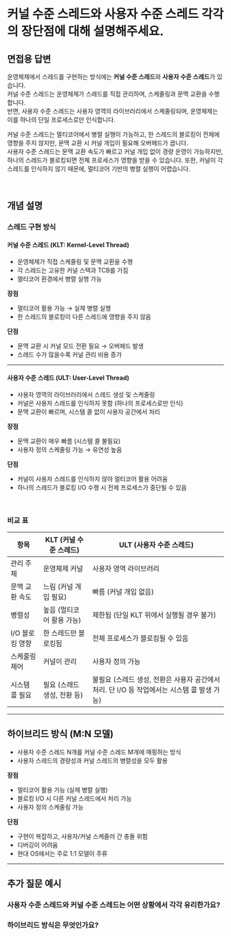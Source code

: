 # 커널 수준 스레드와 사용자 수준 스레드 각각의 장단점에 대해 설명해주세요.

## 면접용 답변

운영체제에서 스레드를 구현하는 방식에는 **커널 수준 스레드**와 **사용자 수준 스레드**가 있습니다.  
커널 수준 스레드는 운영체제가 스레드를 직접 관리하며, 스케줄링과 문맥 교환을 수행합니다.  
반면, 사용자 수준 스레드는 사용자 영역의 라이브러리에서 스케줄링되며, 운영체제는 이를 하나의 단일 프로세스로만 인식합니다.

커널 수준 스레드는 멀티코어에서 병렬 실행이 가능하고, 한 스레드의 블로킹이 전체에 영향을 주지 않지만, 문맥 교환 시 커널 개입이 필요해 오버헤드가 큽니다.  
사용자 수준 스레드는 문맥 교환 속도가 빠르고 커널 개입 없이 경량 운영이 가능하지만, 하나의 스레드가 블로킹되면 전체 프로세스가 영향을 받을 수 있습니다.
또한, 커널이 각 스레드를 인식하지 않기 때문에, 멀티코어 기반의 병렬 실행이 어렵습니다.

<br>

## 개념 설명

### 스레드 구현 방식

#### 커널 수준 스레드 (KLT: Kernel-Level Thread)

- 운영체제가 직접 스케줄링 및 문맥 교환을 수행
- 각 스레드는 고유한 커널 스택과 TCB를 가짐
- 멀티코어 환경에서 병렬 실행 가능

**장점**
- 멀티코어 활용 가능 → 실제 병렬 실행
- 한 스레드의 블로킹이 다른 스레드에 영향을 주지 않음

**단점**
- 문맥 교환 시 커널 모드 전환 필요 → 오버헤드 발생
- 스레드 수가 많을수록 커널 관리 비용 증가

---

#### 사용자 수준 스레드 (ULT: User-Level Thread)

- 사용자 영역의 라이브러리에서 스레드 생성 및 스케줄링
- 커널은 사용자 스레드를 인식하지 못함 (하나의 프로세스로만 인식)
- 문맥 교환이 빠르며, 시스템 콜 없이 사용자 공간에서 처리

**장점**
- 문맥 교환이 매우 빠름 (시스템 콜 불필요)
- 사용자 정의 스케줄링 가능 → 유연성 높음

**단점**
- 커널이 사용자 스레드를 인식하지 않아 멀티코어 활용 어려움
- 하나의 스레드가 블로킹 I/O 수행 시 전체 프로세스가 중단될 수 있음

<br>

### 비교 표

| 항목             | KLT (커널 수준 스레드)                        | ULT (사용자 수준 스레드)                                         |
|------------------|-----------------------------------------------|----------------------------------------------------------|
| 관리 주체        | 운영체제 커널                                   | 사용자 영역 라이브러리                                             |
| 문맥 교환 속도   | 느림 (커널 개입 필요)                           | 빠름 (커널 개입 없음)                                            |
| 병렬성           | 높음 (멀티코어 활용 가능)                        | 제한됨 (단일 KLT 위에서 실행될 경우 불가)                               |
| I/O 블로킹 영향 | 한 스레드만 블로킹됨                             | 전체 프로세스가 블로킹될 수 있음                                       |
| 스케줄링 제어     | 커널이 관리                                      | 사용자 정의 가능                                                |
| 시스템 콜 필요   | 필요 (스레드 생성, 전환 등)                      | 불필요 (스레드 생성, 전환은 사용자 공간에서 처리. 단 I/O 등 작업에서는 시스템 콜 발생 가능) |

---

## 하이브리드 방식 (M:N 모델)

- 사용자 수준 스레드 N개를 커널 수준 스레드 M개에 매핑하는 방식
- 사용자 스레드의 경량성과 커널 스레드의 병렬성을 모두 활용

**장점**
- 멀티코어 활용 가능 (실제 병렬 실행)
- 블로킹 I/O 시 다른 커널 스레드에서 처리 가능
- 사용자 정의 스케줄링 가능

**단점**
- 구현이 복잡하고, 사용자/커널 스케줄러 간 충돌 위험
- 디버깅이 어려움
- 현대 OS에서는 주로 1:1 모델이 주류

---

## 추가 질문 예시

### 사용자 수준 스레드와 커널 수준 스레드는 어떤 상황에서 각각 유리한가요?

### 하이브리드 방식은 무엇인가요?
